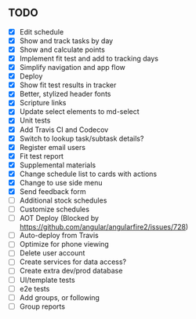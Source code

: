
## TODO

- [x] Edit schedule
- [x] Show and track tasks by day
- [x] Show and calculate points
- [x] Implement fit test and add to tracking days
- [x] Simplify navigation and app flow
- [x] Deploy
- [x] Show fit test results in tracker
- [x] Better, stylized header fonts
- [x] Scripture links
- [x] Update select elements to md-select
- [x] Unit tests
- [x] Add Travis CI and Codecov
- [x] Switch to lookup task/subtask details?
- [x] Register email users
- [x] Fit test report
- [x] Supplemental materials
- [x] Change schedule list to cards with actions
- [x] Change to use side menu
- [x] Send feedback form
- [ ] Additional stock schedules
- [ ] Customize schedules
- [ ] AOT Deploy (Blocked by https://github.com/angular/angularfire2/issues/728)
- [ ] Auto-deploy from Travis
- [ ] Optimize for phone viewing
- [ ] Delete user account
- [ ] Create services for data access?
- [ ] Create extra dev/prod database
- [ ] UI/template tests
- [ ] e2e tests
- [ ] Add groups, or following
- [ ] Group reports
